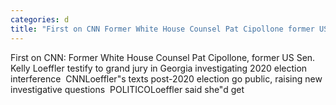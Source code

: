 ```yaml
---
categories: d
title: "First on CNN Former White House Counsel Pat Cipollone former US Sen Kelly Loeffler testify to grand jury in Georgia investigating 2020 election interference  CNN"
---
```

First on CNN: Former White House Counsel Pat Cipollone, former US Sen. Kelly Loeffler testify to grand jury in Georgia investigating 2020 election interference&nbsp;&nbsp;CNNLoeffler"s texts post-2020 election go public, raising new investigative questions&nbsp;&nbsp;POLITICOLoeffler said she"d get 